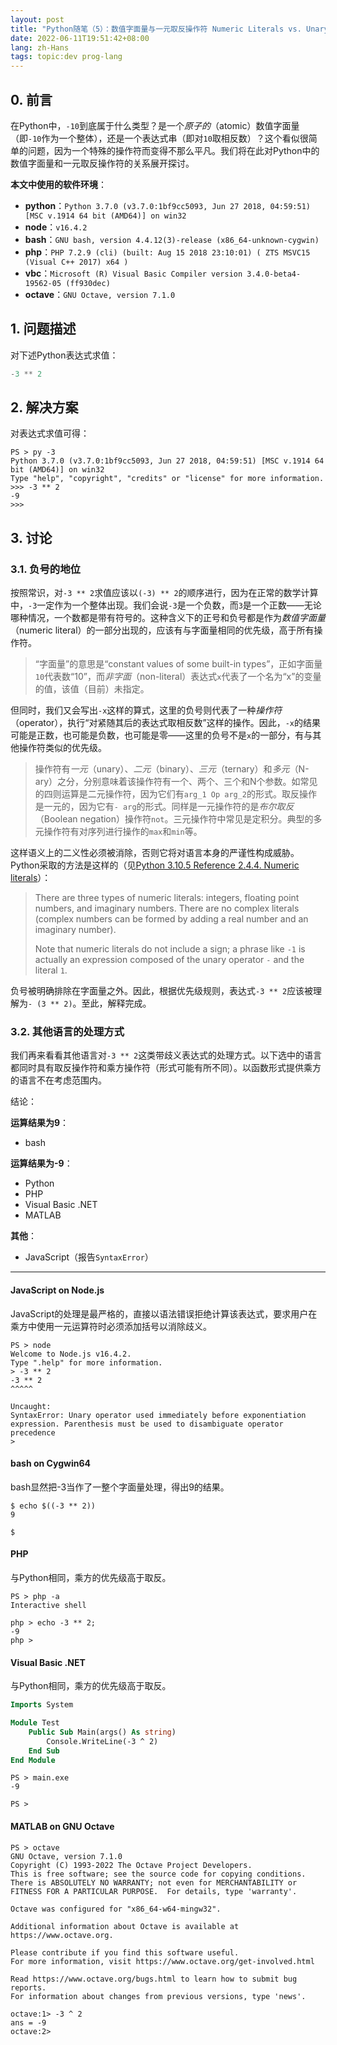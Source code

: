```yaml
---
layout: post
title: "Python随笔（5）：数值字面量与一元取反操作符 Numeric Literals vs. Unary Negation Operator"
date: 2022-06-11T19:51:42+08:00
lang: zh-Hans
tags: topic:dev prog-lang
---
```


## 0. 前言

在Python中，`-10`到底属于什么类型？是一个*原子的*（atomic）数值字面量（即`-10`作为一个整体），还是一个表达式串（即对`10`取相反数）？这个看似很简单的问题，因为一个特殊的操作符而变得不那么平凡。我们将在此对Python中的数值字面量和一元取反操作符的关系展开探讨。

**本文中使用的软件环境**：
* **python**：`Python 3.7.0 (v3.7.0:1bf9cc5093, Jun 27 2018, 04:59:51) [MSC v.1914 64 bit (AMD64)] on win32`
* **node**：`v16.4.2`
* **bash**：`GNU bash, version 4.4.12(3)-release (x86_64-unknown-cygwin)`
* **php**：`PHP 7.2.9 (cli) (built: Aug 15 2018 23:10:01) ( ZTS MSVC15 (Visual C++ 2017) x64 )`
* **vbc**：`Microsoft (R) Visual Basic Compiler version 3.4.0-beta4-19562-05 (ff930dec)`
* **octave**：`GNU Octave, version 7.1.0`

## 1. 问题描述

对下述Python表达式求值：

```python
-3 ** 2
```

## 2. 解决方案

对表达式求值可得：

```plain
PS > py -3
Python 3.7.0 (v3.7.0:1bf9cc5093, Jun 27 2018, 04:59:51) [MSC v.1914 64 bit (AMD64)] on win32
Type "help", "copyright", "credits" or "license" for more information.
>>> -3 ** 2
-9
>>>
```

## 3. 讨论

### 3.1. 负号的地位

按照常识，对`-3 ** 2`求值应该以`(-3) ** 2`的顺序进行，因为在正常的数学计算中，`-3`一定作为一个整体出现。我们会说`-3`是一个负数，而`3`是一个正数——无论哪种情况，一个数都是带有符号的。这种含义下的正号和负号都是作为*数值字面量*（numeric literal）的一部分出现的，应该有与字面量相同的优先级，高于所有操作符。

> “字面量”的意思是“constant values of some built-in types”，正如字面量`10`代表数“10”，而*非字面*（non-literal）表达式`x`代表了一个名为“x”的变量的值，该值（目前）未指定。

但同时，我们又会写出`-x`这样的算式，这里的负号则代表了一种*操作符*（operator），执行“对紧随其后的表达式取相反数”这样的操作。因此，`-x`的结果可能是正数，也可能是负数，也可能是零——这里的负号不是`x`的一部分，有与其他操作符类似的优先级。

> 操作符有*一元*（unary）、*二元*（binary）、*三元*（ternary）和*多元*（N-ary）之分，分别意味着该操作符有一个、两个、三个和N个参数。如常见的四则运算是二元操作符，因为它们有`arg_1 Op arg_2`的形式。取反操作是一元的，因为它有`- arg`的形式。同样是一元操作符的是*布尔取反*（Boolean negation）操作符`not`。三元操作符中常见是定积分。典型的多元操作符有对序列进行操作的`max`和`min`等。

这样语义上的二义性必须被消除，否则它将对语言本身的严谨性构成威胁。Python采取的方法是这样的（见[Python 3.10.5 Reference 2.4.4. Numeric literals](https://docs.python.org/3/reference/lexical_analysis.html#numeric-literals)）：

> There are three types of numeric literals: integers, floating point numbers, and imaginary numbers. There are no complex literals (complex numbers can be formed by adding a real number and an imaginary number).
> 
> Note that numeric literals do not include a sign; a phrase like `-1` is actually an expression composed of the unary operator `-` and the literal `1`.

负号被明确排除在字面量之外。因此，根据优先级规则，表达式`-3 ** 2`应该被理解为`- (3 ** 2)`。至此，解释完成。

### 3.2. 其他语言的处理方式

我们再来看看其他语言对`-3 ** 2`这类带歧义表达式的处理方式。以下选中的语言都同时具有取反操作符和乘方操作符（形式可能有所不同）。以函数形式提供乘方的语言不在考虑范围内。

结论：

**运算结果为9**：
* bash

**运算结果为-9**：
* Python
* PHP
* Visual Basic .NET
* MATLAB

**其他**：
* JavaScript（报告`SyntaxError`）

------

#### JavaScript on Node.js

JavaScript的处理是最严格的，直接以语法错误拒绝计算该表达式，要求用户在乘方中使用一元运算符时必须添加括号以消除歧义。

```plain
PS > node
Welcome to Node.js v16.4.2.
Type ".help" for more information.
> -3 ** 2
-3 ** 2
^^^^^

Uncaught:
SyntaxError: Unary operator used immediately before exponentiation expression. Parenthesis must be used to disambiguate operator precedence
>
```

#### bash on Cygwin64

bash显然把-3当作了一整个字面量处理，得出9的结果。

```plain
$ echo $((-3 ** 2))
9

$
```

#### PHP

与Python相同，乘方的优先级高于取反。

```plain
PS > php -a
Interactive shell

php > echo -3 ** 2;
-9
php >
```

#### Visual Basic .NET

与Python相同，乘方的优先级高于取反。

```vb
Imports System

Module Test
    Public Sub Main(args() As string)
        Console.WriteLine(-3 ^ 2)
    End Sub
End Module
```

```plain
PS > main.exe
-9

PS >
```

#### MATLAB on GNU Octave

```plain
PS > octave
GNU Octave, version 7.1.0
Copyright (C) 1993-2022 The Octave Project Developers.
This is free software; see the source code for copying conditions.
There is ABSOLUTELY NO WARRANTY; not even for MERCHANTABILITY or
FITNESS FOR A PARTICULAR PURPOSE.  For details, type 'warranty'.

Octave was configured for "x86_64-w64-mingw32".

Additional information about Octave is available at https://www.octave.org.

Please contribute if you find this software useful.
For more information, visit https://www.octave.org/get-involved.html

Read https://www.octave.org/bugs.html to learn how to submit bug reports.
For information about changes from previous versions, type 'news'.

octave:1> -3 ^ 2
ans = -9
octave:2>
```
